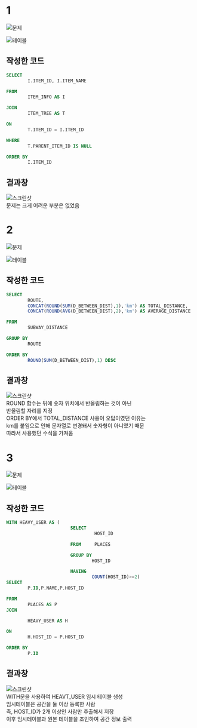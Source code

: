 # 1

![문제](/SQL/img/20241008_125103.png)

![테이블](/SQL/img/20241008_125131.png)

## 작성한 코드
```sql
SELECT 
        I.ITEM_ID, I.ITEM_NAME

FROM 
        ITEM_INFO AS I

JOIN 
        ITEM_TREE AS T 

ON
        T.ITEM_ID = I.ITEM_ID

WHERE 
        T.PARENT_ITEM_ID IS NULL

ORDER BY
        I.ITEM_ID
```

## 결과창
![스크린샷](/SQL/img/20241008_125504.png)\
문제는 크게 어려운 부분은 없었음




# 2

![문제](/SQL/img/20241008_131641.png)

![테이블](/SQL/img/20241008_131726.png)

## 작성한 코드
```sql
SELECT 
        ROUTE,
        CONCAT(ROUND(SUM(D_BETWEEN_DIST),1),'km') AS TOTAL_DISTANCE,
        CONCAT(ROUND(AVG(D_BETWEEN_DIST),2),'km') AS AVERAGE_DISTANCE

FROM 
        SUBWAY_DISTANCE

GROUP BY 
        ROUTE

ORDER BY 
        ROUND(SUM(D_BETWEEN_DIST),1) DESC
```

## 결과창
![스크린샷](/SQL/img/20241008_132010.png)\
ROUND 함수는 뒤에 숫자 위치에서 반올림하는 것이 아닌\
반올림할 자리를 지정\
ORDER BY에서 TOTAL_DISTANCE 사용이 오답이였던 이유는\
km를 붙임으로 인해 문자열로 변경돼서 숫자형이 아니였기 때문\
따라서 사용했던 수식을 가져옴


# 3

![문제](/SQL/img/20241008_132832.png)

![테이블](/SQL/img/20241008_132848.png)

## 작성한 코드
```sql
WITH HEAVY_USER AS (
                        SELECT
                                 HOST_ID 

                        FROM     PLACES

                        GROUP BY 
                                HOST_ID

                        HAVING 
                                COUNT(HOST_ID)>=2)
SELECT 
        P.ID,P.NAME,P.HOST_ID 

FROM    
        PLACES AS P
JOIN 

        HEAVY_USER AS H

ON
        H.HOST_ID = P.HOST_ID

ORDER BY 
        P.ID
```

## 결과창
![스크린샷](/SQL/img/20241008_133228.png)\
WITH문을 사용하여 HEAVT_USER 임시 테이블 생성\
임시테이블은 공간을 둘 이상 등록한 사람\
즉, HOST_ID가 2개 이상인 사람만 추출해서 저장\
이후 임시테이블과 원본 테이블을 조인하여 공간 정보 출력


